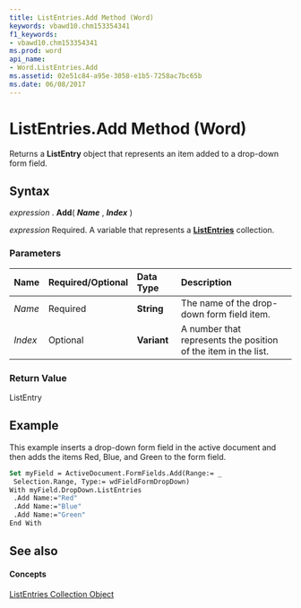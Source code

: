 ```yaml
---
title: ListEntries.Add Method (Word)
keywords: vbawd10.chm153354341
f1_keywords:
- vbawd10.chm153354341
ms.prod: word
api_name:
- Word.ListEntries.Add
ms.assetid: 02e51c84-a95e-3058-e1b5-7258ac7bc65b
ms.date: 06/08/2017
---
```



# ListEntries.Add Method (Word)

Returns a **ListEntry** object that represents an item added to a drop-down form field.


## Syntax

 _expression_ . **Add**( **_Name_** , **_Index_** )

 _expression_ Required. A variable that represents a **[ListEntries](listentries-object-word.md)** collection.


### Parameters



|**Name**|**Required/Optional**|**Data Type**|**Description**|
|:-----|:-----|:-----|:-----|
| _Name_|Required| **String**|The name of the drop-down form field item.|
| _Index_|Optional| **Variant**|A number that represents the position of the item in the list.|

### Return Value

ListEntry


## Example

This example inserts a drop-down form field in the active document and then adds the items Red, Blue, and Green to the form field.


```vb
Set myField = ActiveDocument.FormFields.Add(Range:= _ 
 Selection.Range, Type:= wdFieldFormDropDown) 
With myField.DropDown.ListEntries 
 .Add Name:="Red" 
 .Add Name:="Blue" 
 .Add Name:="Green" 
End With
```


## See also


#### Concepts


[ListEntries Collection Object](listentries-object-word.md)

